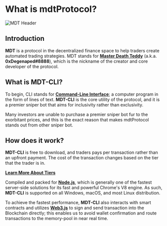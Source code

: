 # What is mdtProtocol?

![MDT Header](https://raw.githubusercontent.com/mdtProtocol/bot/master/assets/mdt_header.png)

## Introduction

**MDT** is a protocol in the decentralized finance space to help traders create automated trading strategies. MDT stands for [**Master Death Teddy**](https://t.me/mdeathted) (a.k.a. **0xDegenaped#8888**), which is the nickname of the creator and core developer of the protocol.

## What is MDT-CLI?

To begin, CLI stands for [**Command-Line Interface**](https://en.wikipedia.org/wiki/Command-line_interface); a computer program in the form of lines of text. **MDT-CLI** is the core utility of the protocol, and it is a premier sniper bot that aims for inclusivity rather than exclusivity.

Many investors are unable to purchase a premier sniper bot fur to the exorbitant prices, and this is the exact reason that makes mdtProtocol stands out from other sniper bot.

## How does it work?

**MDT-CLI** is free to download, and traders pays per transaction rather than an upfront payment. The cost of the transaction changes based on the tier that the trader is in.

[**Learn More About Tiers**](https://mdt.gg/protocol/tiers)

Compiled and packed for [**Node.js**](https://nodejs.org/), which is generally one of the fastest server-side solutions for its fast and powerful Chrome's V8 engine. As such, **MDT-CLI** is supported on all Windows, macOS, and most Linux distribution.

To achieve the fastest performance, **MDT-CLI** also interacts with smart contracts and utilizes [**Web3.js**](https://web3js.readthedocs.io/) to sign and send transaction into the Blockchain directly; this enables us to avoid wallet confirmation and route transactions to the memory-pool in near real time.
